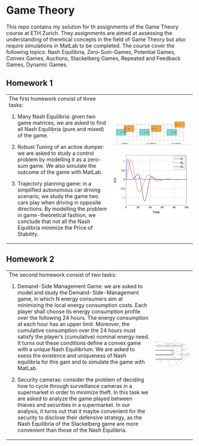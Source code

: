 # Game Theory

This repo contains my solution for th assignments of the Game Theory course at ETH Zurich. They assignments are aimed at assessing the understanding of theretical concepts in the field of Game Theory but also require simulations in MatLab to be completed. The course cover the following topics: Nash Equilibria, Zero-Sum-Games, Potential Games, Convex Games, Auctions, Stackelberg Games, Repeated and Feedback Games, Dynamic Games.


## Homework 1
<table>
  <tr>
    <td>
      The first homework consist of three tasks:
      
 1) Many Nash Equilibria: given two game matrices, we are asked to find all Nash Equilibria (pure and mixed) of the game.
      
 2) Robust Tuning of an active dumper: we are asked to study a control problem by modelling it as a zero-sum game. We also simulate the outcome of the game with MatLab.
      
 3) Trajectory planning game: in a simplified autonomous car driving scenario, we study the game two cars play when driving in opposite directions. By modelling the problem in game-theoretical fashion, we conclude that not all the Nash Equilibria minimize the Price of Stability.
    </td>
    <td>
      <img src="Images/image3.png" alt="Image" width="100%"> &nbsp;&nbsp;&nbsp;&nbsp;&nbsp;&nbsp;&nbsp;&nbsp; <img src="Images/image4.png" alt="Image" width="100%">
    </td>
  </tr>
</table>


## Homework 2
<table>
  <tr>
    <td>
      The second homework consist of two tasks:
      
 1) Demand-Side Management Game: we are asked to model and study the Demand-Side-Management game, in which N energy consumers aim at minimizing the local energy consumption costs. Each player shall choose its energy consumption profile over the following 24 hours. The energy consumption at each hour has an upper limit. Moreover, the cumulative consumption over the 24 hours must satisfy the player’s (cumulative) nominal energy need. It turns out these conditions define a convex game with a unique Nash Equilibrium. We are asked to ssess the existence and uniqueness of Nash equilibria for this gam and to simulate the game with MatLab.
      
 2) Security cameras: consider the problem of deciding how to cycle through surveillance cameras in a supermarket in order to minimize theft. In this task we are asked to analyze the game played between thieves and securities in a supermarket. In our analysis, it turns out that it maybe convenient for the security to disclose their defensive strategy, as the Nash Equilibria of the Stackelberg game are more convenient than those of the Nash Equilibria.
    </td>
    <td>
      <img src="Images/image2.png" alt="Image" width="1500"> 
    </td>
  </tr>
</table>
